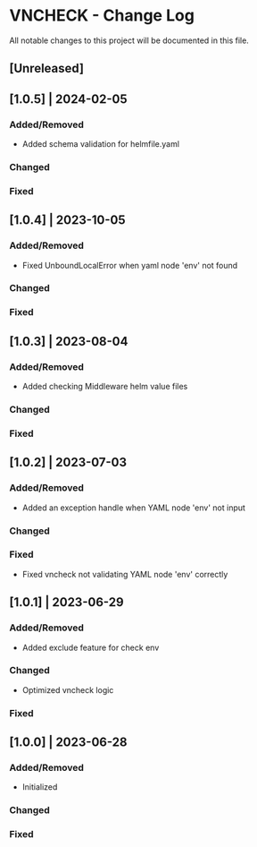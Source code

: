 # VNCHECK - Change Log
All notable changes to this project will be documented in this file.

## [Unreleased]

## [1.0.5] | 2024-02-05
### Added/Removed
- Added schema validation for helmfile.yaml
### Changed
### Fixed

## [1.0.4] | 2023-10-05
### Added/Removed
- Fixed UnboundLocalError when yaml node 'env' not found
### Changed
### Fixed

## [1.0.3] | 2023-08-04
### Added/Removed
- Added checking Middleware helm value files
### Changed
### Fixed

## [1.0.2] | 2023-07-03
### Added/Removed
- Added an exception handle when YAML node 'env' not input
### Changed
### Fixed
- Fixed vncheck not validating YAML node 'env' correctly

## [1.0.1] | 2023-06-29
### Added/Removed
- Added exclude feature for check env
### Changed
- Optimized vncheck logic
### Fixed

## [1.0.0] | 2023-06-28
### Added/Removed
- Initialized
### Changed
### Fixed